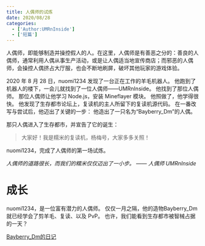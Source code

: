 ```yaml
---
title: 人偶师的试炼
date: 2020/08/28
categories:
  - ['Author:UMRnInside']
  - ['短篇']
---
```

人偶师，即能够制造并操控假人的人。在这里，人偶师是有善恶之分的：善良的人偶师，通常利用人偶从事生产活动，或是让人偶适当地宣传商店；而邪恶的人偶师，会操控人偶挤占大厅服，也会不断地刷屏，破坏其他玩家的游戏体验。
<!--more-->

2020 年 8 月 28 日，nuomi1234 发现了一台正在工作的羊毛机器人。
他跑到了机器人的楼下，一会儿就找到了一位人偶师——UMRnInside。
他找到了那位人偶师。
那位人偶师让他学习 Node.js，安装 Mineflayer 模块。
他照做了，他学得很快。
他发现了生存都市论坛上，复读机的主人所留下的复读机源代码。
在一番改写与尝试后，他迈出了关键的一步：
他造出了一只名为“Bayberry_Dm”的人偶。

那只人偶进入了生存都市，并宣告了它的诞生：

> 大家好！我是糯米的复读机，杨梅号，大家多多关照！

nuomi1234，完成了人偶师的第一场试炼。

_人偶师的道路很长，而我们的糯米仅仅迈出了一小步。_
_—— 人偶师 UMRnInside_

# 成长
nuomi1234，是一位富有潜力的人偶师。
仅仅一月之隔，他的造物Bayberry_Dm就已经学会了剪羊毛、复读、以及 PvP。
也许，我们能看到生存都市被智械占据的一天？

[Bayberry_Dm的日记](http://www.pds.ink/forum.php?mod=viewthread&tid=2494)
